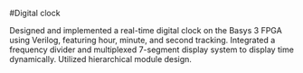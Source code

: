 #Digital clock

Designed and implemented a real-time digital clock on the Basys 3 FPGA using Verilog, featuring hour, minute, and second tracking. Integrated a frequency divider and multiplexed 7-segment display system to display time dynamically. Utilized hierarchical module design.
